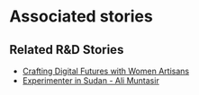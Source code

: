 # Associated stories

<!-- !!DO NOT REMOVE!! start autogenerated hyperlinks -->
## Related R&D Stories
- [Crafting Digital Futures with Women Artisans](/RnD-Archive/stories/?doc=Explorers_GHA)
- [Experimenter in Sudan - Ali Muntasir](/RnD-Archive/stories/?doc=Experimenters_SDN)
<!-- !!DO NOT REMOVE!! end autogenerated hyperlinks -->